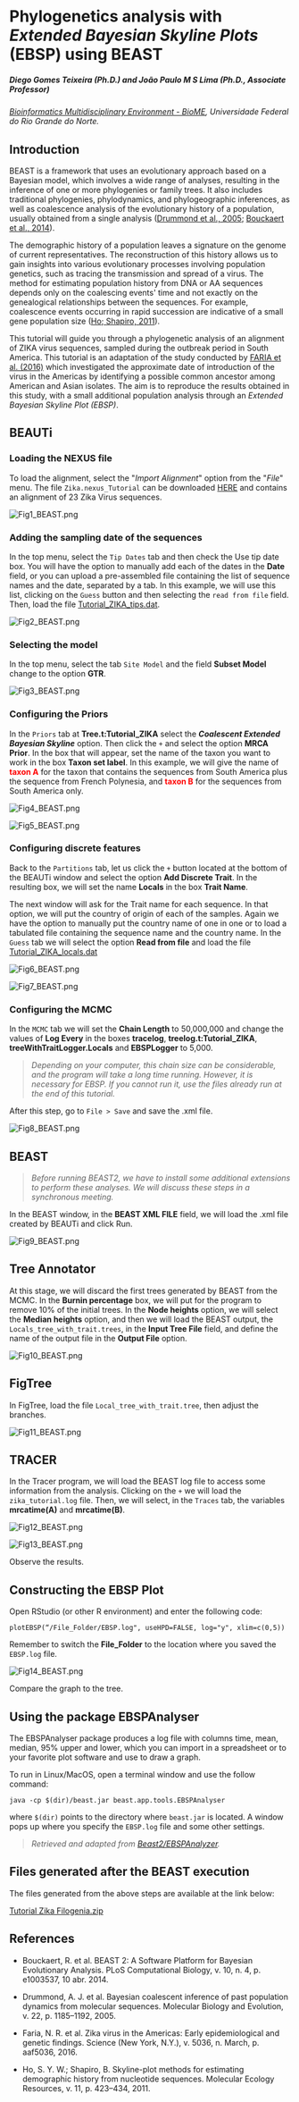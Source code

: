 # Phylogenetics analysis with *Extended Bayesian Skyline Plots* (EBSP) using BEAST

##### Diego Gomes Teixeira (Ph.D.) and João Paulo M S Lima (Ph.D., Associate Professor)

*[Bioinformatics Multidisciplinary Environment - BioME](http://bioinfo.imd.ufrn.br/),
Universidade Federal do Rio Grande do Norte.*

## Introduction

BEAST is a framework that uses an evolutionary approach based on a Bayesian model, which involves a wide range of analyses, resulting in the inference of one or more phylogenies or family trees. It also includes traditional phylogenies, phylodynamics, and phylogeographic inferences, as well as coalescence analysis of the evolutionary history of a population, usually obtained from a single analysis ([Drummond et al., 2005](https://www.ncbi.nlm.nih.gov/pubmed/15703244); [Bouckaert et al., 2014](https://www.ncbi.nlm.nih.gov/pubmed/24722319)).

The demographic history of a population leaves a signature on the genome of current representatives. The reconstruction of this history allows us to gain insights into various evolutionary processes involving population genetics, such as tracing the transmission and spread of a virus. The method for estimating population history from DNA or AA sequences depends only on the coalescing events' time and not exactly on the genealogical relationships between the sequences. For example, coalescence events occurring in rapid succession are indicative of a small gene population size ([Ho; Shapiro, 2011](https://www.ncbi.nlm.nih.gov/pubmed/21481200)).  

This tutorial will guide you through a phylogenetic analysis of an alignment of ZIKA virus sequences, sampled during the outbreak period in South America. This tutorial is an adaptation of the study conducted by [FARIA et al. (2016)](https://www.ncbi.nlm.nih.gov/pubmed/27013429) which investigated the approximate date of introduction of the virus in the Americas by identifying a possible common ancestor among American and Asian isolates. The aim is to reproduce the results obtained in this study, with a small additional population analysis through an *Extended Bayesian Skyline Plot (EBSP)*.

## BEAUTi

### Loading the NEXUS file

To load the alignment, select the "*Import Alignment*" option from the "*File*" menu. The file ```Zika.nexus_Tutorial``` can be downloaded [HERE](https://drive.google.com/uc?export=download&id=1AmXKP7hkGh5lXUyx-LSoBjbfrPxDZ5y6) and contains an alignment of 23 Zika Virus sequences.

![Fig1_BEAST.png](BEBSP-fig1.png)  

### Adding the sampling date of the sequences

In the top menu, select the ``Tip Dates`` tab and then check the Use tip date box. You will have the option to manually add each of the dates in the **Date** field, or you can upload a pre-assembled file containing the list of sequence names and the date, separated by a tab. In this example, we will use this list, clicking on the ``Guess`` button and then selecting the ```read from file``` field. Then, load the file [Tutorial_ZIKA_tips.dat](https://drive.google.com/uc?export=download&id=1t1rB0GRBd1O4etVYwe-rqYc2dKTyTZnE).

![Fig2_BEAST.png](BEBSP-fig2.png)  

### Selecting the model

In the top menu, select the tab ```Site Model``` and the field **Subset Model** change to the option **GTR**.

![Fig3_BEAST.png](BEBSP-fig3.png)  

### Configuring the Priors

In the ```Priors``` tab at **Tree.t:Tutorial_ZIKA** select the ***Coalescent Extended Bayesian Skyline*** option. Then click the ```+``` and select the option **MRCA Prior**. In the box that will appear, set the name of the taxon you want to work in the box **Taxon set label**. In this example, we will give the name of <span style="color:red">**taxon A**</span> for the taxon that contains the sequences from South America plus the sequence from French Polynesia, and <span style="color:red">**taxon B**</span> for the sequences from South America only.

![Fig4_BEAST.png](BEBSP-fig4.png)

![Fig5_BEAST.png](BEBSP-fig5.png)   

### Configuring discrete features

Back to the ```Partitions``` tab, let us click the ```+``` button located at the bottom of the BEAUTi window and select the option **Add Discrete Trait**. In the resulting box, we will set the name **Locals** in the box **Trait Name**. 

The next window will ask for the Trait name for each sequence. In that option, we will put the country of origin of each of the samples. Again we have the option to manually put the country name of one in one or to load a tabulated file containing the sequence name and the country name. In the ```Guess``` tab we will select the option **Read from file** and load the file [Tutorial_ZIKA_locals.dat](https://drive.google.com/uc?export=download&id=1k1z4MIelEWTt9nTI672DvAePcgWA3gvL)

![Fig6_BEAST.png](BEBSP-fig6.png)

![Fig7_BEAST.png](BEBSP-fig7.png)

### Configuring the MCMC

In the ```MCMC``` tab we will set the **Chain Length** to 50,000,000 and change the values of **Log Every** in the boxes **tracelog**, **treelog.t:Tutorial_ZIKA**, **treeWithTraitLogger.Locals** and **EBSPLogger** to 5,000. 

> *Depending on your computer, this chain size can be considerable, and the program will take a long time running. However, it is necessary for EBSP. If you cannot run it, use the files already run at the end of this tutorial.*

After this step, go to ```File > Save``` and save the .xml file.

![Fig8_BEAST.png](BEBSP-fig8.png) 

## BEAST

> *Before running BEAST2, we have to install some additional extensions to perform these analyses. We will discuss these steps in a synchronous meeting.*

In the BEAST window, in the **BEAST XML FILE** field, we will load the .xml file created by BEAUTi and click Run.

![Fig9_BEAST.png](BEBSP-fig9.png)  

## Tree Annotator

At this stage, we will discard the first trees generated by BEAST from the MCMC. In the **Burnin percentage** box, we will put for the program to remove 10% of the initial trees. In the **Node heights** option, we will select the **Median heights** option, and then we will load the BEAST output, the ```Locals_tree_with_trait.trees```, in the **Input Tree File** field, and define the name of the output file in the **Output File** option.

![Fig10_BEAST.png](BEBSP-fig10.png) 

## FigTree

In FigTree, load the file ```Local_tree_with_trait.tree```, then adjust the branches.

![Fig11_BEAST.png](BEBSP-fig11.png)  

## TRACER

In the Tracer program, we will load the BEAST log file to access some information from the analysis. Clicking on the ```+``` we will load the ```zika_tutorial.log``` file. Then, we will select, in the ```Traces``` tab, the variables **mrcatime(A)** and **mrcatime(B)**.

![Fig12_BEAST.png](BEBSP-fig12.png)

![Fig13_BEAST.png](BEBSP-fig13.png)

Observe the results.

## Constructing the EBSP Plot

Open RStudio (or other R environment) and enter the following code:

```
plotEBSP(“/File_Folder/EBSP.log", useHPD=FALSE, log="y", xlim=c(0,5))
```

Remember to switch the **File_Folder** to the location where you saved the ```EBSP.log``` file.

![Fig14_BEAST.png](BEBSP-fig14.png)

Compare the graph to the tree.

## Using the package EBSPAnalyser

The EBSPAnalyser package produces a log file with columns time, mean, median, 95% upper and lower, which you can import in a spreadsheet or to your favorite plot software and use to draw a graph.

To run in Linux/MacOS, open a terminal window and use the follow command:  

`java -cp $(dir)/beast.jar beast.app.tools.EBSPAnalyser`

where `$(dir)` points to the directory where `beast.jar` is located. A window pops up where you specify the `EBSP.log` file and some other settings.

> *Retrieved and adapted from [Beast2/EBSPAnalyzer](https://www.beast2.org/ebspanalyser/).*

## Files generated after the BEAST execution

The files generated from the above steps are available at the link below:

[Tutorial Zika Filogenia.zip](https://drive.google.com/uc?export=download&id=19xrCmUwQ94JglHMU5BMjoNEAXRuK_jl6)

## References

- Bouckaert, R. et al. BEAST 2: A Software Platform for Bayesian Evolutionary Analysis. PLoS Computational Biology, v. 10, n. 4, p. e1003537, 10 abr. 2014.

- Drummond, A. J. et al. Bayesian coalescent inference of past population dynamics from molecular sequences. Molecular Biology and Evolution, v. 22, p. 1185–1192, 2005.

- Faria, N. R. et al. Zika virus in the Americas: Early epidemiological and genetic findings. Science (New York, N.Y.), v. 5036, n. March, p. aaf5036, 2016.

- Ho, S. Y. W.; Shapiro, B. Skyline-plot methods for estimating demographic history from nucleotide sequences. Molecular Ecology Resources, v. 11, p. 423–434, 2011.